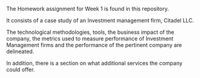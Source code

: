 The Homework assignment for Week 1 is found in this repository.

It consists of a case study of an Investment management firm, Citadel LLC.

The technological methodologies, tools, the business impact of the company, the metrics used to measure performance of Investment Management firms and the performance of the pertinent company are delineated.

In addition, there is a section on what additional services the company could offer.

